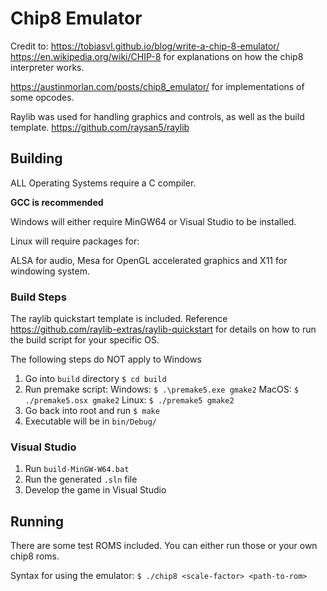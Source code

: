 # Chip8 Emulator

Credit to:
https://tobiasvl.github.io/blog/write-a-chip-8-emulator/
https://en.wikipedia.org/wiki/CHIP-8
for explanations on how the chip8 interpreter works.

https://austinmorlan.com/posts/chip8_emulator/
for implementations of some opcodes.

Raylib was used for handling graphics and controls, as well as the build template.
https://github.com/raysan5/raylib

## Building
ALL Operating Systems require a C compiler.

**GCC is recommended**

Windows will either require MinGW64 or Visual Studio to be installed.

Linux will require packages for:

ALSA for audio, Mesa for OpenGL accelerated graphics and X11 for windowing system.

### Build Steps
The raylib quickstart template is included. Reference https://github.com/raylib-extras/raylib-quickstart for details on how to run the build script for your specific OS.

The following steps do NOT apply to Windows
1. Go into ``build`` directory ``$ cd build``
2. Run premake script:
   Windows: ``$ .\premake5.exe gmake2``
   MacOS: ``$ ./premake5.osx gmake2``
   Linux: ``$ ./premake5 gmake2``
4. Go back into root and run ``$ make``
5. Executable will be in ``bin/Debug/``

### Visual Studio
1. Run ``build-MinGW-W64.bat``
2. Run the generated ``.sln`` file
3. Develop the game in Visual Studio

## Running
There are some test ROMS included. You can either run those or your own chip8 roms.

Syntax for using the emulator: `$ ./chip8 <scale-factor> <path-to-rom>`

